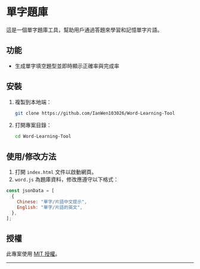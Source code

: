 # 單字題庫

這是一個單字題庫工具，幫助用戶通過答題來學習和記憶單字片語。

## 功能

- 生成單字填空題型並即時顯示正確率與完成率

## 安裝

1. 複製到本地端：
   ```bash
   git clone https://github.com/IanWen103026/Word-Learning-Tool
   ```
2. 打開專案目錄：
   ```bash
   cd Word-Learning-Tool
   ```

## 使用/修改方法

1. 打開 `index.html` 文件以啟動網頁。
2. `word.js` 為題庫資料，修改應遵守以下格式：

```js
const jsonData = [
  {
    Chinese: "單字/片語中文提示",
    English: "單字/片語的英文",
  },
];
```

## 授權

此專案使用 [MIT 授權](LICENSE)。

---